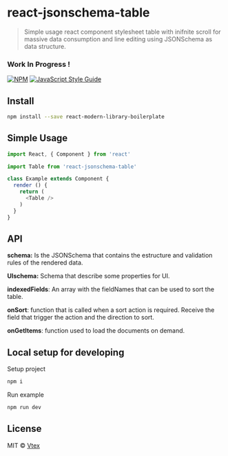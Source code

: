 
# react-jsonschema-table

> Simple usage react component stylesheet table with inifnite scroll for massive data consumption and line editing using JSONSchema as data structure.

### Work In Progress !

[![NPM](https://img.shields.io/npm/v/react-modern-library-boilerplate.svg)](https://www.npmjs.com/package/react-modern-library-boilerplate) [![JavaScript Style Guide](https://img.shields.io/badge/code_style-standard-brightgreen.svg)](https://standardjs.com)

## Install

```bash
npm install --save react-modern-library-boilerplate
```

## Simple Usage

```js
import React, { Component } from 'react'

import Table from 'react-jsonschema-table'

class Example extends Component {
  render () {
    return (
      <Table />
    )
  }
}
```
## API

**schema:** Is the JSONSchema that contains the estructure and validation rules of the rendered data.

**UIschema:** Schema that describe some properties for UI.

**indexedFields**: An array with the fieldNames that can be used to sort the table.

**onSort**: function that is called when a sort action is required. Receive the field that trigger the action and the direction to sort.

**onGetItems**: function used to load the documents on demand.

## Local setup for developing

Setup project

```bash
npm i
```

Run example

```bash
npm run dev
```

## License

MIT © [Vtex](https://github.com/vtex)
